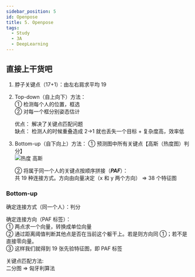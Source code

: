 ```yaml
---
sidebar_position: 5
id: Openpose
title: 5. Openpose
tags:
  - Study
  - 3A
  - DeepLearning
---
```


## 直接上干货吧

1. 脖子关键点（17+1）：由左右肩求平均 19

2. Top-down（自上向下）方法：  
   ① 检测每个人的位置，框选  
   ② 对每一个框分别姿态估计

   优点： 解决了关键点匹配问题  
    缺点： 检测人的时候重叠造成 2->1 就也丢失一个目标 + 复杂度高，效率低

3. Bottom-up（自下向上）方法：
   ① 预测图中所有关键点【高斯（热度图）判分】  
   ![热度 高斯](https://tva2.sinaimg.cn/large/005x6vs8ly1h8eu4xhaaoj30gv0bejuj.jpg)

   ② 将属于同一个人的关键点按顺序拼接（**_PAF_**）：  
    共 19 种连接方式。方向由向量决定（x 和 y 两个方向） => 38 个特征图

### Bottom-up

确定连接方式（同一个人）：判分

确定连接方向（PAF 标签）：  
① 两点求一个向量，转换成单位向量  
② 通过距离阈值判断其他点是否在当前这个躯干上。若是则方向同 ①；若不是直接零向量。  
③ 这样我们就得到 19 张先验特征图，即 PAF 标签

关键点匹配方法:  
二分图 => 匈牙利算法
